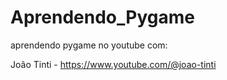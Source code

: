 # Aprendendo_Pygame
aprendendo pygame no youtube com:

João Tinti - https://www.youtube.com/@joao-tinti
